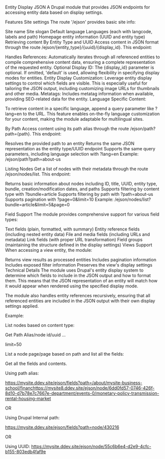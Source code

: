 Entity Display JSON
A Drupal module that provides JSON endpoints for accessing entity data based on display settings.

Features
Site settings
The route '/ejson' provides basic site info:

Site name
Site slogan
Default language
Languages (each with langcode, labels and path)
Homepage entity information (UUID and entity type)
Retrieving content
By Entity Type and UUID
Access content in JSON format through the route /ejson/{entity_type}/{uuid}/{display_id}. This endpoint:

Handles References: Automatically iterates through all referenced entities to compile comprehensive content data, ensuring a complete representation of the requested entity.
Optional Display ID: The {display_id} parameter is optional. If omitted, 'default' is used, allowing flexibility in specifying display modes for entities.
Entity Display Customization: Leverage entity display settings to control which fields are visible. This is especially useful for tailoring the JSON output, including customizing image URLs for thumbnails and other media.
Metatags: Includes metatag information when available, providing SEO-related data for the entity.
Language Specific Content:

To retrieve content in a specific language, append a query parameter like ?lang=en to the URL. This feature enables on-the-fly language customization for your content, making the module adaptable for multilingual sites.

By Path
Access content using its path alias through the route /ejson/path?path={path}. This endpoint:

Resolves the provided path to an entity
Returns the same JSON representation as the entity type/UUID endpoint
Supports the same query parameters, including language selection with ?lang=en
Example: /ejson/path?path=about-us

Listing Nodes
Get a list of nodes with their metadata through the route /ejson/nodes/list. This endpoint:

Returns basic information about nodes including ID, title, UUID, entity type, bundle, creation/modification dates, and paths
Supports filtering by content type with ?bundle=article
Supports filtering by path with ?path=about-us
Supports pagination with ?page=0&limit=10
Example: /ejson/nodes/list?bundle=article&limit=5&page=0

Field Support
The module provides comprehensive support for various field types:

Text fields (plain, formatted, with summary)
Entity reference fields (including nested entity data)
File and media fields (including URLs and metadata)
Link fields (with proper URL transformation)
Field groups (maintaining the structure defined in the display settings)
Views Support
When accessing a view entity, the module:

Returns view results as processed entities
Includes pagination information
Includes exposed filter information
Preserves the view's display settings
Technical Details
The module uses Drupal's entity display system to determine which fields to include in the JSON output and how to format them. This means that the JSON representation of an entity will match how it would appear when rendered using the specified display mode.

The module also handles entity references recursively, ensuring that all referenced entities are included in the JSON output with their own display settings applied.

Example:

List nodes based on content type:

Get Path Alias/node id/uuid  ...

limit=50

List a node page/page based on path and list all the fields:

Get all the fields and contents.

Using path alias:

https://mysite.ddev.site/ejson/fields?path=/about/mysite-business-school/financhttps://mysite8.ddev.site/ejson/node/6dd0fd57-0746-426f-8d10-d7b78e7c7667e-department/events-0/monetary-policy-transmission-rental-housing-market

OR

Using Drupal Internal path:

https://mysite.ddev.site/ejson/fields?path=node/430216

OR

Using UUID:
https://mysite.ddev.site/ejson/node/55c6b6e4-d2e9-4cfc-b155-803edb4faf9e
